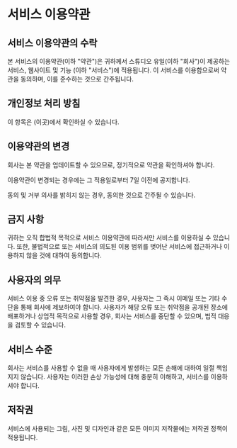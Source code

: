 # 서비스 이용약관

## 서비스 이용약관의 수락
본 서비스의 이용약관(이하 "약관")은 귀하께서 스튜디오 유일(이하 "회사")이 제공하는 서비스, 웹사이트 및 기능 (이하 "서비스")에 적용됩니다.
이 서비스를 이용함으로써 약관을 동의하며, 이를 준수하는 것으로 간주됩니다.

## 개인정보 처리 방침
이 항목은 (이곳)에서 확인하실 수 있습니다.

## 이용약관의 변경
회사는 본 약관을 업데이트할 수 있으므로, 정기적으로 약관을 확인하셔야 합니다.

이용약관이 변경되는 경우에는 그 적용일로부터 7일 이전에 공지합니다.

동의 및 거부 의사를 밝히지 않는 경우, 동의한 것으로 간주될 수 있습니다.

## 금지 사항
귀하는 오직 합법적 목적으로 서비스 이용약관에 따라서만 서비스를 이용하실 수 있습니다. 또한, 불법적으로 또는 서비스의 의도된 이용 범위를 벗어난 서비스에 접근하거나 이용하지 않을 것에 대하여 동의합니다.

## 사용자의 의무
서비스 이용 중 오류 또는 취약점을 발견한 경우, 사용자는 그 즉시 이메일 또는 기타 수단을 통해 회사에 제보하여야 합니다.
사용자가 해당 오류 또는 취약점을 공개된 장소에 배포하거나 상업적 목적으로 사용할 경우, 회사는 서비스를 중단할 수 있으며, 법적 대응을 검토할 수 있습니다.

## 서비스 수준
회사는 서비스를 사용할 수 없을 때 사용자에게 발생하는 모든 손해에 대하여 일절 책임지지 않습니다.
사용자는 이러한 손상 가능성에 대해 충분히 이해하고, 서비스를 이용하셔야 합니다.

## 저작권
서비스에 사용되는 그림, 사진 및 디자인과 같은 모든 이미지 저작물에는 저작권 정책이 적용됩니다.
